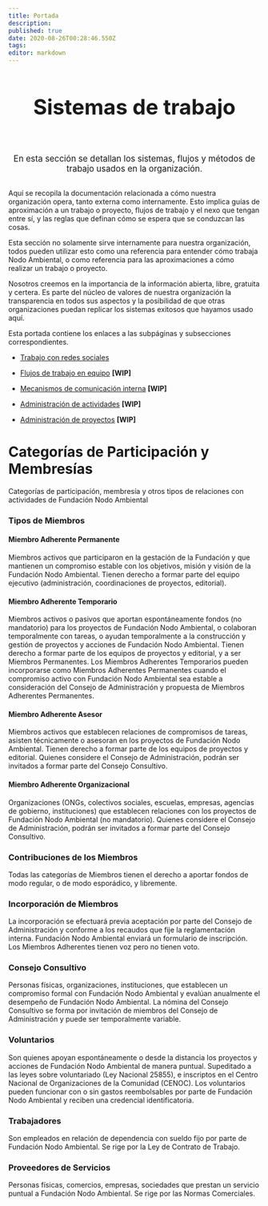 ```yaml
---
title: Portada
description: 
published: true
date: 2020-08-26T00:28:46.550Z
tags: 
editor: markdown
---
```



<div>
	  <h1
       style="text-align: center; font-size: 3em; padding-bottom:40px;"
       >Sistemas de trabajo</h1>
</div>
<div>
	  <p
       style="
              text-align: center; 
              font-size: 1.2em;
              margin-top: 20px;
              margin-bottom: 30px;
              "
       >En esta sección se detallan los sistemas, flujos y métodos de trabajo usados en la organización.</p>
</div>

Aquí se recopila la documentación relacionada a cómo nuestra organización opera, tanto externa como internamente. Esto implica guías de aproximación a un trabajo o proyecto, flujos de trabajo y el nexo que tengan entre sí, y las reglas que definan cómo se espera que se conduzcan las cosas.

Esta sección no solamente sirve internamente para nuestra organización, todos pueden utilizar esto como una referencia para entender cómo trabaja Nodo Ambiental, o como referencia para las aproximaciones a cómo realizar un trabajo o proyecto.

Nosotros creemos en la importancia de la información abierta, libre, gratuita y certera. Es parte del núcleo de valores de nuestra organización la transparencia en todos sus aspectos y la posibilidad de que otras organizaciones puedan replicar los sistemas exitosos que hayamos usado aquí.

Esta portada contiene los enlaces a las subpáginas y subsecciones correspondientes.


- [Trabajo con redes sociales](/Sistemas-de-Trabajo/Redes-Sociales)

- [Flujos de trabajo en equipo](/Sistemas-de-Trabajo/Flujos-de-Trabajo) __\[WIP]__

- [Mecanismos de comunicación interna](/Sistemas-de-Trabajo/Comunicación) __\[WIP]__

- [Administración de actividades](/Sistemas-de-Trabajo/Actividades) __\[WIP]__

- [Administración de proyectos](/Sistemas-de-Trabajo/Proyectos) __\[WIP]__

# Categorías de Participación y Membresías
Categorías de participación, membresía y otros tipos de relaciones con actividades de Fundación Nodo Ambiental

### Tipos de Miembros
#### Miembro Adherente Permanente
Miembros activos que participaron en la gestación de la Fundación y que mantienen un compromiso estable con los objetivos, misión y visión de la Fundación Nodo Ambiental. Tienen derecho a formar parte del equipo ejecutivo (administración, coordinaciones de proyectos, editorial).

#### Miembro Adherente Temporario
Miembros activos o pasivos que aportan espontáneamente fondos (no mandatorio) para los proyectos de Fundación Nodo Ambiental, o colaboran temporalmente con tareas, o ayudan temporalmente a la construcción y gestión de proyectos y acciones de Fundación Nodo Ambiental. Tienen derecho a formar parte de los equipos de proyectos y editorial, y a ser Miembros Permanentes. Los Miembros Adherentes Temporarios pueden incorporarse como Miembros Adherentes Permanentes cuando el compromiso activo con Fundación Nodo Ambiental sea estable a consideración del Consejo de Administración y propuesta de Miembros Adherentes Permanentes.

#### Miembro Adherente Asesor
Miembros activos que establecen relaciones de compromisos de tareas, asisten técnicamente o asesoran en los proyectos de Fundación Nodo Ambiental. Tienen derecho a formar parte de los equipos de proyectos y editorial. Quienes considere el Consejo de Administración, podrán ser invitados a formar parte del Consejo Consultivo.

#### Miembro Adherente Organizacional
Organizaciones (ONGs, colectivos sociales, escuelas, empresas, agencias de gobierno, instituciones) que establecen relaciones con los proyectos de Fundación Nodo Ambiental (no mandatorio). Quienes considere el Consejo de Administración, podrán ser invitados a formar parte del Consejo Consultivo.

### Contribuciones de los Miembros
Todas las categorías de Miembros tienen el derecho a aportar fondos de modo regular, o de modo esporádico, y libremente.

### Incorporación de Miembros
La incorporación se efectuará previa aceptación por parte del Consejo de Administración y conforme a los recaudos que fije la reglamentación interna. Fundación Nodo Ambiental enviará un formulario de inscripción. Los Miembros Adherentes tienen voz pero no tienen voto.

### Consejo Consultivo
Personas físicas, organizaciones, instituciones, que establecen un compromiso formal con Fundación Nodo Ambiental y evalúan anualmente el desempeño de Fundación Nodo Ambiental. La nómina del Consejo Consultivo se forma por invitación de miembros del Consejo de Administración y puede ser temporalmente variable.

### Voluntarios
Son quienes apoyan espontáneamente o desde la distancia los proyectos y acciones de Fundación Nodo Ambiental de manera puntual. Supeditado a las leyes sobre voluntariado (Ley Nacional 25855), e inscriptos en el Centro Nacional de Organizaciones de la Comunidad (CENOC). Los voluntarios pueden funcionar con o sin gastos reembolsables por parte de Fundación Nodo Ambiental y reciben una credencial identificatoria.

### Trabajadores
Son empleados en relación de dependencia con sueldo fijo por parte de Fundación Nodo Ambiental. Se rige por la Ley de Contrato de Trabajo.

### Proveedores de Servicios
Personas físicas, comercios, empresas, sociedades que prestan un servicio puntual a Fundación Nodo Ambiental. Se rige por las Normas Comerciales.

